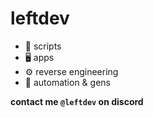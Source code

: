 # leftdev
- 📜 scripts
- 🖥️ apps
- ⚙️ reverse engineering 
- 🤖 automation & gens

**contact me `@leftdev` on discord**
